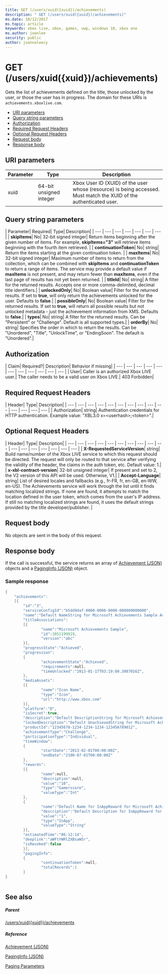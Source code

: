 ```yaml
---
title: GET (/users/xuid({xuid})/achievements)
description: " GET (/users/xuid({xuid})/achievements)"
ms.date: 10/12/2017
ms.topic: article
keywords: xbox live, xbox, games, uwp, windows 10, xbox one
ms.author: joanlee
security: public
author: joannaleecy
---
```


# GET (/users/xuid({xuid})/achievements)
Gets the list of achievements defined on the title, those unlocked by the user, or those the user has in progress. 
The domain for these URIs is `achievements.xboxlive.com`.
 
  * [URI parameters](#ID4EX)
  * [Query string parameters](#ID4ECB)
  * [Authorization](#ID4ENF)
  * [Required Request Headers](#ID4ESG)
  * [Optional Request Headers](#ID4ESH)
  * [Request body](#ID4EIBAC)
  * [Response body](#ID4ETBAC)
 
<a id="ID4EX"></a>

 
## URI parameters
 
| Parameter| Type| Description| 
| --- | --- | --- | 
| xuid| 64-bit unsigned integer| Xbox User ID (XUID) of the user whose (resource) is being accessed. Must match the XUID of the authenticated user.| 
  
<a id="ID4ECB"></a>

 
## Query string parameters
 
| Parameter| Required| Type| Description| 
| --- | --- | --- | --- | --- | --- | --- | 
| <b>skipItems</b>| No| 32-bit signed integer| Return items beginning after the given number of items. For example, <b>skipItems="3"</b> will retrieve items beginning with the fourth item retrieved. | 
| <b>continuationToken</b>| No| string| Return the items starting at the given continuation token. | 
| <b>maxItems</b>| No| 32-bit signed integer| Maximum number of items to return from the collection, which can be combined with <b>skipItems</b> and <b>continuationToken</b> to return a range of items. The service may provide a default value if <b>maxItems</b> is not present, and may return fewer than <b>maxItems</b>, even if the last page of results has not yet been returned. | 
| <b>titleId</b>| No| string| A filter for the returned results. Accepts one or more comma-delimited, decimal title identifiers.| 
| <b>unlockedOnly</b>| No| Boolean value| Filter for the returned results. If set to <b>true</b>, will only return the achievements unlocked for the user. Defaults to <b>false</b>.| 
| <b>possibleOnly</b>| No| Boolean value| Filter for the returned results. If set to <b>true</b>, will return all possible results but not unlocked metadata - just the achievement information from XMS. Defaults to <b>false</b>.| 
| <b>types</b>| No| string| A filter for the returned results. Can be "Persistent" or "Challenge". Default is all supported types.| 
| <b>orderBy</b>| No| string| Specifies the order in which to return the results. Can be "Unordered", "Title", "UnlockTime", or "EndingSoon". The default is "Unordered".| 
  
<a id="ID4ENF"></a>

 
## Authorization
 
| Claim| Required?| Description| Behavior if missing| 
| --- | --- | --- | --- | --- | --- | --- | --- | --- | --- | --- | 
| User| Caller is an authorized Xbox LIVE user.| The caller needs to be a valid user on Xbox LIVE.| 403 Forbidden| 
  
<a id="ID4ESG"></a>

 
## Required Request Headers
 
| Header| Type| Description| 
| --- | --- | --- | --- | --- | --- | --- | --- | --- | --- | --- | --- | --- | --- | 
| Authorization| string| Authentication credentials for HTTP authentication. Example value: "XBL3.0 x=&lt;userhash>;&lt;token>".| 
  
<a id="ID4ESH"></a>

 
## Optional Request Headers
 
| Header| Type| Description| 
| --- | --- | --- | --- | --- | --- | --- | --- | --- | --- | --- | --- | --- | --- | --- | --- | --- | 
| <b>X-RequestedServiceVersion</b>| string| Build name/number of the Xbox LIVE service to which this request should be directed. The request will only be routed to that service after verifying the validity of the header, the claims in the auth token, etc. Default value: 1.| 
| <b>x-xbl-contract-version</b>| 32-bit unsigned integer| If present and set to 2, the V2 version of this API will be used. Otherwise, V1.| 
| <b>Accept-Language</b>| string| List of desired locales and fallbacks (e.g., fr-FR, fr, en-GB, en-WW, en-US). The Achievements service will work through the list until it finds matching localized strings. If none are found, it attempts to match the location defined in the user token, which comes from the user's IP address. If still no matching localized strings are found, it uses the default strings provided by the title developer/publisher. | 
  
<a id="ID4EIBAC"></a>

 
## Request body
 
No objects are sent in the body of this request.
  
<a id="ID4ETBAC"></a>

 
## Response body
 
If the call is successful, the service returns an array of [Achievement (JSON)](../../json/json-achievementv2.md) objects and a [PagingInfo (JSON)](../../json/json-paginginfo.md) object.
 
<a id="ID4ECCAC"></a>

 
### Sample response
 

```cpp
{
    "achievements":
    [{
        "id":"3",
        "serviceConfigId":"b5dd9daf-0000-0000-0000-000000000000",
        "name":"Default NameString for Microsoft Achievements Sample Achievement 3",
        "titleAssociations":
        [{
                "name":"Microsoft Achievements Sample",
                "id":3051199919,
                "version":"abc"
        }],
        "progressState":"Achieved",
        "progression":
        {
                "achievementState":"Achieved",
                "requirements":null,
                "timeUnlocked":"2013-01-17T03:19:00.3087016Z",
        },
        "mediaAssets":
        [{
                "name":"Icon Name",
                "type":"Icon",
                "url":"http://www.xbox.com"
        }],
        "platform":"D",
        "isSecret":true,
        "description":"Default DescriptionString for Microsoft Achievements Sample Achievement 3",
        "lockedDescription":"Default UnachievedString for Microsoft Achievements Sample Achievement 3",
        "productId":"12345678-1234-1234-1234-123456789012",
        "achievementType":"Challenge",
        "participationType":"Individual",
        "timeWindow":
        {
                "startDate":"2013-02-01T00:00:00Z",
                "endDate":"2100-07-01T00:00:00Z"
        },
        "rewards":
        [{
                "name":null,
                "description":null,
                "value":"10",
                "type":"Gamerscore",
                "valueType":"Int"
        },
        {
                "name":"Default Name for InAppReward for Microsoft Achievements Sample Achievement 3",
                "description":"Default Description for InAppReward for Microsoft Achievements Sample Achievement 3",
                "value":"1",
                "type":"InApp",
                "valueType":"String"
        }],
        "estimatedTime":"06:12:14",
        "deeplink":"aWFtYWRlZXBsaW5r",
        "isRevoked":false
        }],
        "pagingInfo":
        {
                "continuationToken":null,
                "totalRecords":1
        }
}
         
```

   
<a id="ID4EPCAC"></a>

 
## See also
 
<a id="ID4ERCAC"></a>

 
##### Parent 

[/users/xuid({xuid})/achievements](uri-achievementsusersxuidachievementsv2.md)

  
<a id="ID4E2CAC"></a>

 
##### Reference 

[Achievement (JSON)](../../json/json-achievementv2.md)

 [PagingInfo (JSON)](../../json/json-paginginfo.md)

 [Paging Parameters](../../additional/pagingparameters.md)

   